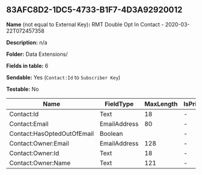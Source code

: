 ## 83AFC8D2-1DC5-4733-B1F7-4D3A92920012

**Name** (not equal to External Key)**:** RMT Double Opt In Contact - 2020-03-22T072457358

**Description:** n/a

**Folder:** Data Extensions/

**Fields in table:** 6

**Sendable:** Yes (`Contact:Id` to `Subscriber Key`)

**Testable:** No

| Name | FieldType | MaxLength | IsPrimaryKey | IsNullable | DefaultValue |
| --- | --- | --- | --- | --- | --- |
| Contact:Id | Text | 18 | - | - |  |
| Contact:Email | EmailAddress | 80 | - | + |  |
| Contact:HasOptedOutOfEmail | Boolean |  | - | + | False |
| Contact:Owner:Email | EmailAddress | 128 | - | + |  |
| Contact:Owner:Id | Text | 18 | - | + |  |
| Contact:Owner:Name | Text | 121 | - | + |  |
